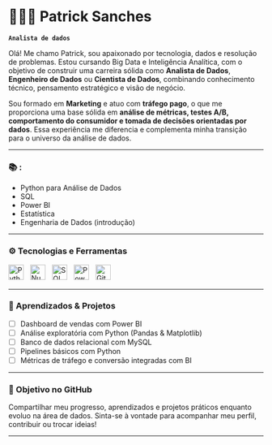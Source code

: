 # 👨🏻‍💻 Patrick Sanches

**`Analista de dados`**

Olá! Me chamo Patrick, sou apaixonado por tecnologia, dados e resolução de problemas. Estou cursando Big Data e Inteligência Analítica, com o objetivo de construir uma carreira sólida como **Analista de Dados**, **Engenheiro de Dados** ou **Cientista de Dados**, combinando conhecimento técnico, pensamento estratégico e visão de negócio.

Sou formado em **Marketing** e atuo com **tráfego pago**, o que me proporciona uma base sólida em **análise de métricas, testes A/B, comportamento do consumidor e tomada de decisões orientadas por dados**. Essa experiência me diferencia e complementa minha transição para o universo da análise de dados.

---

### 📚 :
- Python para Análise de Dados
- SQL
- Power BI
- Estatística
- Engenharia de Dados (introdução)

---

### ⚙️ Tecnologias e Ferramentas

<img align="left" alt="Python" title="Python" width="30px" style="padding-right: 10px;" src="https://cdn.jsdelivr.net/gh/devicons/devicon@latest/icons/python/python-original.svg" />
<img align="left" alt="Numpy" title="NumPy" width="30px" style="padding-right: 10px;" src="https://cdn.jsdelivr.net/gh/devicons/devicon/icons/numpy/numpy-original.svg" />
<img align="left" alt="SQL" title="SQL" width="30px" style="padding-right: 10px;" src="https://cdn.jsdelivr.net/gh/devicons/devicon/icons/mysql/mysql-original.svg" />
<img align="left" alt="Power BI" title="Power BI" width="30px" style="padding-right: 10px;" src="https://img.icons8.com/color/48/power-bi.png" />
<img align="left" alt="Git" title="Git" width="30px" style="padding-right: 10px;" src="https://cdn.jsdelivr.net/gh/devicons/devicon/icons/git/git-original.svg" />


<br/>
<br/>

---

### 🧠 Aprendizados & Projetos
- [ ] Dashboard de vendas com Power BI
- [ ] Análise exploratória com Python (Pandas & Matplotlib)
- [ ] Banco de dados relacional com MySQL
- [ ] Pipelines básicos com Python
- [ ] Métricas de tráfego e conversão integradas com BI

---

### 🚀 Objetivo no GitHub
Compartilhar meu progresso, aprendizados e projetos práticos enquanto evoluo na área de dados. Sinta-se à vontade para acompanhar meu perfil, contribuir ou trocar ideias!

---

